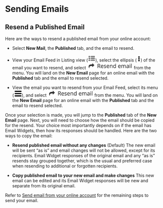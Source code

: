 # Sending Emails

<span id="gv-2members-5resend"></span>
## Resend a Published Email

Here are the ways to resend a published email from your online account:

* Select **New Mail**, the **Published** tab, and the email to resend.  

* View your Email Feed in Listing view (<img src="/docimages/listing-view-icon.png" height="22">), select the ellipsis (<img src="/docimages/ellipsis.png" height="22">) of the email you want to resend, and select <img src="/docimages/feed-menu-resend-email.png" height="22"> from the menu.  You will land on the **New Email** page for an online email with the **Published** tab and the email to resend selected.

* View the email you want to resend from your Email Feed, select its menu (<img src="/docimages/menu-icon.png" height="22">), and select <img src="/docimages/feed-menu-resend-email.png" height="22"> from the menu.  You will land on the **New Email** page for an online email with the **Published** tab and the email to resend selected.

Once your selection is made, you will jump to the **Published** tab of the **New Email** page.  Next, you will need to choose how the email should be copied for the resend.  Your choice most importantly depends on if the email has Email Widgets, then how its responses should be handled.  Here are the two ways to copy the email:

* **Resend published email without any changes** (Default) The new email will be sent “as is” and email changes will not be allowed, except for its recipients.  Email Widget responses of the original email and any “as is” resends stay grouped together, which is the usual and preferred case when resending to additional or forgotten recipients.

* **Copy published email to your new email and make changes** This new email can be edited and its Email Widget responses will be new and separate from its original email.

Refer to [Send email from your online account](/3-send/1-sendOnline.md?gv-qargs=0#gv-3send-1sendOnline) for the remaining steps to send your email.

